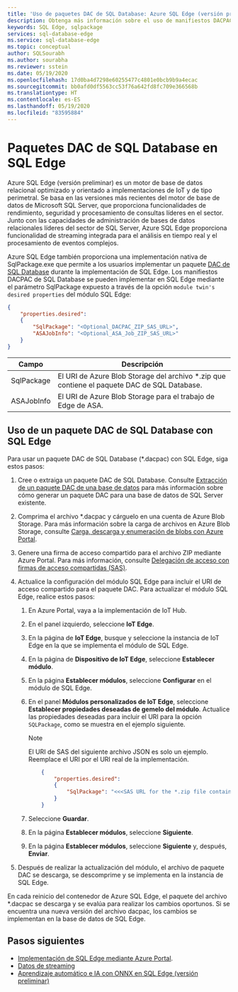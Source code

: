 ```yaml
---
title: 'Uso de paquetes DAC de SQL Database: Azure SQL Edge (versión preliminar)'
description: Obtenga más información sobre el uso de manifiestos DACPAC en Azure SQL Edge (versión preliminar)
keywords: SQL Edge, sqlpackage
services: sql-database-edge
ms.service: sql-database-edge
ms.topic: conceptual
author: SQLSourabh
ms.author: sourabha
ms.reviewer: sstein
ms.date: 05/19/2020
ms.openlocfilehash: 17d0ba4d7298e60255477c4801e0bcb9b9a4ecac
ms.sourcegitcommit: bb0afd0df5563cc53f76a642fd8fc709e366568b
ms.translationtype: HT
ms.contentlocale: es-ES
ms.lasthandoff: 05/19/2020
ms.locfileid: "83595884"
---
```

# <a name="sql-database-dac-packages-in-sql-edge"></a>Paquetes DAC de SQL Database en SQL Edge

Azure SQL Edge (versión preliminar) es un motor de base de datos relacional optimizado y orientado a implementaciones de IoT y de tipo perimetral. Se basa en las versiones más recientes del motor de base de datos de Microsoft SQL Server, que proporciona funcionalidades de rendimiento, seguridad y procesamiento de consultas líderes en el sector. Junto con las capacidades de administración de bases de datos relacionales líderes del sector de SQL Server, Azure SQL Edge proporciona funcionalidad de streaming integrada para el análisis en tiempo real y el procesamiento de eventos complejos.

Azure SQL Edge también proporciona una implementación nativa de SqlPackage.exe que permite a los usuarios implementar un paquete [DAC de SQL Database](https://docs.microsoft.com/sql/relational-databases/data-tier-applications/data-tier-applications) durante la implementación de SQL Edge. Los manifiestos DACPAC de SQL Database se pueden implementar en SQL Edge mediante el parámetro SqlPackage expuesto a través de la opción `module twin's desired properties` del módulo SQL Edge:

```json
{
    "properties.desired":
    {
        "SqlPackage": "<Optional_DACPAC_ZIP_SAS_URL>",
        "ASAJobInfo": "<Optional_ASA_Job_ZIP_SAS_URL>"
    }
}
```

|Campo | Descripción |
|------|-------------|
| SqlPackage | El URI de Azure Blob Storage del archivo *.zip que contiene el paquete DAC de SQL Database.
| ASAJobInfo | El URI de Azure Blob Storage para el trabajo de Edge de ASA.

## <a name="use-a-sql-database-dac-package-with-sql-edge"></a>Uso de un paquete DAC de SQL Database con SQL Edge

Para usar un paquete DAC de SQL Database (*.dacpac) con SQL Edge, siga estos pasos:

1. Cree o extraiga un paquete DAC de SQL Database. Consulte [Extracción de un paquete DAC de una base de datos](/sql/relational-databases/data-tier-applications/extract-a-dac-from-a-database/) para más información sobre cómo generar un paquete DAC para una base de datos de SQL Server existente.

2. Comprima el archivo *.dacpac y cárguelo en una cuenta de Azure Blob Storage. Para más información sobre la carga de archivos en Azure Blob Storage, consulte [Carga, descarga y enumeración de blobs con Azure Portal](../storage/blobs/storage-quickstart-blobs-portal.md).

3. Genere una firma de acceso compartido para el archivo ZIP mediante Azure Portal. Para más información, consulte [Delegación de acceso con firmas de acceso compartidas (SAS)](../storage/common/storage-sas-overview.md).

4. Actualice la configuración del módulo SQL Edge para incluir el URI de acceso compartido para el paquete DAC. Para actualizar el módulo SQL Edge, realice estos pasos:

    1. En Azure Portal, vaya a la implementación de IoT Hub.

    2. En el panel izquierdo, seleccione **IoT Edge**.

    3. En la página de **IoT Edge**, busque y seleccione la instancia de IoT Edge en la que se implementa el módulo de SQL Edge.

    4. En la página de **Dispositivo de IoT Edge**, seleccione **Establecer módulo**.

    5. En la página **Establecer módulos**, seleccione **Configurar** en el módulo de SQL Edge.

    6. En el panel **Módulos personalizados de IoT Edge**, seleccione **Establecer propiedades deseadas de gemelo del módulo**. Actualice las propiedades deseadas para incluir el URI para la opción `SQLPackage`, como se muestra en el ejemplo siguiente.

        > [!NOTE]
        > El URI de SAS del siguiente archivo JSON es solo un ejemplo. Reemplace el URI por el URI real de la implementación.

        ```json
            {
                "properties.desired":
                {
                    "SqlPackage": "<<<SAS URL for the *.zip file containing the dacpac",
                }
            }
        ```

    7. Seleccione **Guardar**.

    8. En la página **Establecer módulos**, seleccione **Siguiente**.

    9. En la página **Establecer módulos**, seleccione **Siguiente** y, después, **Enviar**.

5. Después de realizar la actualización del módulo, el archivo de paquete DAC se descarga, se descomprime y se implementa en la instancia de SQL Edge.

En cada reinicio del contenedor de Azure SQL Edge, el paquete del archivo *.dacpac se descarga y se evalúa para realizar los cambios oportunos. Si se encuentra una nueva versión del archivo dacpac, los cambios se implementan en la base de datos de SQL Edge.

## <a name="next-steps"></a>Pasos siguientes

- [Implementación de SQL Edge mediante Azure Portal](deploy-portal.md).
- [Datos de streaming](stream-data.md)
- [Aprendizaje automático e IA con ONNX en SQL Edge (versión preliminar)](onnx-overview.md)
